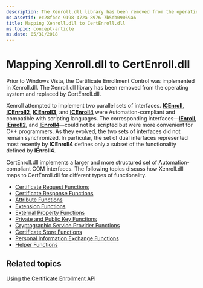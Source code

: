 ```yaml
---
description: The Xenroll.dll library has been removed from the operating system and replaced by CertEnroll.dll.
ms.assetid: ec28fbdc-9198-472a-8976-7b5db09069a6
title: Mapping Xenroll.dll to CertEnroll.dll
ms.topic: concept-article
ms.date: 05/31/2018
---
```


# Mapping Xenroll.dll to CertEnroll.dll

Prior to Windows Vista, the Certificate Enrollment Control was implemented in Xenroll.dll. The Xenroll.dll library has been removed from the operating system and replaced by CertEnroll.dll.

Xenroll attempted to implement two parallel sets of interfaces. [**ICEnroll**](/windows/desktop/api/xenroll/nn-xenroll-icenroll), [**ICEnroll2**](/windows/desktop/api/xenroll/nn-xenroll-icenroll2), [**ICEnroll3**](/windows/desktop/api/xenroll/nn-xenroll-icenroll3), and [**ICEnroll4**](/windows/desktop/api/xenroll/nn-xenroll-icenroll4) were Automation-compliant and compatible with scripting languages. The corresponding interfaces—[**IEnroll**](/windows/desktop/api/xenroll/nn-xenroll-ienroll), [**IEnroll2**](/windows/desktop/api/xenroll/nn-xenroll-ienroll2), and [**IEnroll4**](/windows/desktop/api/xenroll/nn-xenroll-ienroll4)—could not be scripted but were more convenient for C++ programmers. As they evolved, the two sets of interfaces did not remain synchronized. In particular, the set of dual interfaces represented most recently by **ICEnroll4** defines only a subset of the functionality defined by **IEnroll4**.

CertEnroll.dll implements a larger and more structured set of Automation-compliant COM interfaces. The following topics discuss how Xenroll.dll maps to CertEnroll.dll for different types of functionality.

-   [Certificate Request Functions](certificate-request-functions.md)
-   [Certificate Response Functions](certificate-response-functions.md)
-   [Attribute Functions](attribute-functions.md)
-   [Extension Functions](extension-functions.md)
-   [External Property Functions](external-property-functions.md)
-   [Private and Public Key Functions](private-and-public-key-functions.md)
-   [Cryptographic Service Provider Functions](cryptographic-service-provider-functions.md)
-   [Certificate Store Functions](certificate-store-functions.md)
-   [Personal Information Exchange Functions](personal-information-exchange-functions.md)
-   [Helper Functions](helper-functions.md)

## Related topics

<dl> <dt>

[Using the Certificate Enrollment API](about-the-certificate-enrollment-api.md)
</dt> </dl>

 

 
